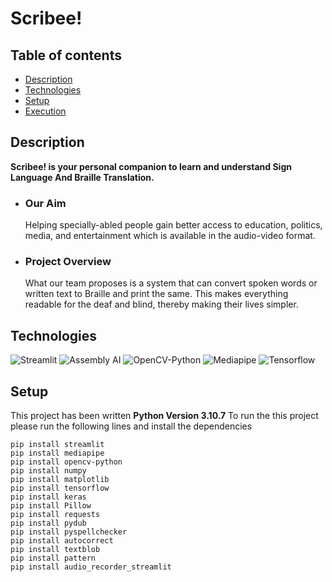 ﻿# Scribee!

## Table of contents
* [Description](#Description)
* [Technologies](#Technologies)
* [Setup](#Setup)
* [Execution](#Execution)

## Description
**Scribee! is your personal companion to learn and understand Sign Language And Braille Translation.** 
- ### Our Aim 
  Helping specially-abled people gain better access to education, politics, media, and entertainment which is available in the audio-video format.
- ### Project Overview
  What our team proposes is a system that can convert spoken words or written text to Braille and print the same. This makes everything readable for the deaf and blind, thereby making their lives simpler.

## Technologies
![Streamlit](https://img.shields.io/badge/Streamlit-1.13.0-red)
![Assembly AI](https://img.shields.io/badge/AssemblyAI-API-orange)
![OpenCV-Python](https://img.shields.io/badge/OpenCV-1.23.3-yellow)
![Mediapipe](https://img.shields.io/badge/Mediapipe-1.16.0-blue)
![Tensorflow](https://img.shields.io/badge/Tensorflow-3.2.1-green)

## Setup
This project has been written **Python Version 3.10.7**
To run the this project please run the following lines and install the dependencies 
```
pip install streamlit
pip install mediapipe
pip install opencv-python
pip install numpy
pip install matplotlib
pip install tensorflow
pip install keras
pip install Pillow
pip install requests
pip install pydub
pip install pyspellchecker
pip install autocorrect
pip install textblob
pip install pattern
pip install audio_recorder_streamlit
```





